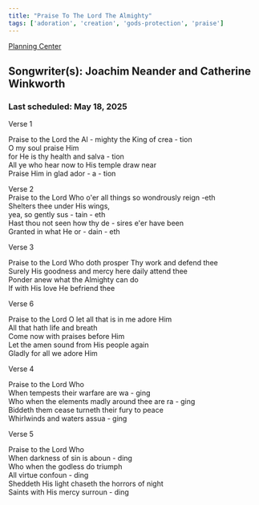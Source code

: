 ```yaml
---
title: "Praise To The Lord The Almighty"
tags: ['adoration', 'creation', 'gods-protection', 'praise']
---
```


[Planning Center](https://services.planningcenteronline.com/songs/13730270)

## Songwriter(s): Joachim Neander and Catherine Winkworth
### Last scheduled: May 18, 2025          

Verse 1  
  
Praise to the Lord the Al - mighty the King of crea - tion  
O my soul praise Him  
for He is thy health and salva - tion  
All ye who hear now to His temple draw near  
Praise Him in glad ador - a - tion  
  
Verse 2  
Praise to the Lord Who o'er all things so wondrously reign -eth  
Shelters thee under His wings,  
yea, so gently sus - tain - eth  
Hast thou not seen how thy de - sires e'er have been  
Granted in what He or - dain - eth  
  
Verse 3  
  
Praise to the Lord Who doth prosper Thy work and defend thee  
Surely His goodness and mercy here daily attend thee  
Ponder anew what the Almighty can do  
If with His love He befriend thee  
  
Verse 6  
  
Praise to the Lord O let all that is in me adore Him  
All that hath life and breath  
Come now with praises before Him  
Let the amen sound from His people again  
Gladly for all we adore Him  
  
  
Verse 4  
  
Praise to the Lord Who  
When tempests their warfare are wa - ging  
Who when the elements madly around thee are ra - ging  
Biddeth them cease turneth their fury to peace  
Whirlwinds and waters assua - ging  
  
Verse 5  
  
Praise to the Lord Who  
When darkness of sin is aboun - ding  
Who when the godless do triumph  
All virtue confoun - ding  
Sheddeth His light chaseth the horrors of night  
Saints with His mercy surroun - ding
